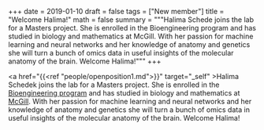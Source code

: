 +++
date = 2019-01-10
draft = false
tags = ["New member"]
title = "Welcome Halima!"
math = false
summary = """Halima Schede joins the lab for a Masters project. She is enrolled in the Bioengineering program and has studied in biology and mathematics at McGill. With her passion for machine learning and  neural networks and her knowledge of anatomy and genetics she will turn a bunch of omics data in useful insights of the molecular anatomy of the brain. Welcome Halima!"""
+++

<a href="{{<ref "people/openposition1.md">}}" target="_self" >Halima Schedek</a> joins the lab for a Masters project. She is enrolled in the [Bioengineering program](https://www.epfl.ch/education/master/programs/lifesciences/) and has studied in biology and mathematics at [McGill](https://www.mcgill.ca/). With her passion for machine learning and  neural networks and her knowledge of anatomy and genetics she will turn a bunch of omics data in useful insights of the molecular anatomy of the brain. Welcome Halima!